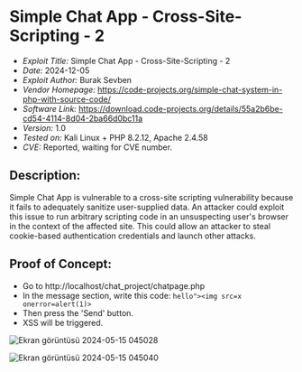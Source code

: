 # Simple Chat App - Cross-Site-Scripting - 2
+ *Exploit Title:* Simple Chat App - Cross-Site-Scripting - 2
+ *Date:* 2024-12-05
+ *Exploit Author:* Burak Sevben
+ *Vendor Homepage:* https://code-projects.org/simple-chat-system-in-php-with-source-code/
+ *Software Link:* https://download.code-projects.org/details/55a2b6be-cd54-4114-8d04-2ba66d0bc11a
+ *Version:* 1.0
+ *Tested on:* Kali Linux + PHP 8.2.12, Apache 2.4.58
+ *CVE:* Reported, waiting for CVE number.
  
## Description:
Simple Chat App is vulnerable to a cross-site scripting vulnerability because it fails to adequately sanitize user-supplied data. An attacker could exploit this issue to run arbitrary scripting code in an unsuspecting user's browser in the context of the affected site. This could allow an attacker to steal cookie-based authentication credentials and launch other attacks.

## Proof of Concept:
+ Go to http://localhost/chat_project/chatpage.php
+ In the message section, write this code: `hello"><img src=x onerror=alert(1)>`
+ Then press the 'Send' button.
+ XSS will be triggered.

![Ekran görüntüsü 2024-05-15 045028](https://github.com/BurakSevben/CVEs/assets/117217689/c4cce473-e2fe-4ec5-bc89-233f93a9dd21)

![Ekran görüntüsü 2024-05-15 045040](https://github.com/BurakSevben/CVEs/assets/117217689/6514d512-3120-4060-8c71-5f385bbeadf5)
